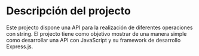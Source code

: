 # Descripción del projecto

Este projecto dispone una API para la realización de diferentes operaciones con string. El projecto tiene como objetivo mostrar de una manera simple como desarrollar una API con JavaScript y su framework de desarrollo Express.js.
